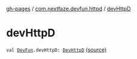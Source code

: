 [gh-pages](../index.md) / [com.nextfaze.devfun.httpd](index.md) / [devHttpD](./dev-http-d.md)

# devHttpD

`val `[`DevFun`](../com.nextfaze.devfun.core/-dev-fun/index.md)`.devHttpD: `[`DevHttpD`](-dev-http-d/index.md) [(source)](https://github.com/NextFaze/dev-fun/tree/master/devfun-httpd/src/main/java/com/nextfaze/devfun/httpd/HttpD.kt#L105)